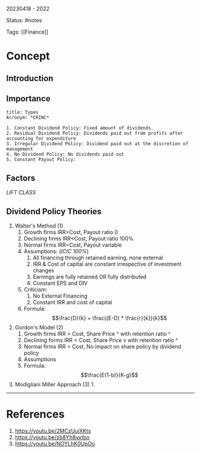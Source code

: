 20230418 - 2022

Status: #notes

Tags: [[Finance]]

# Concept
## Introduction


## Importance


``` ad-note
title: Types
Acronym: *CRINC*

1. Constant Dividend Policy: Fixed amount of dividends.
2. Residual Dividend Policy: Dividends paid out from profits after accounting for expenditure
3. Irregular Dividend Policy: Dividend paid out at the discretion of management
4. No Dividend Policy: No dividends paid out
5. Constant Payout Policy: 
```
## Factors
*LIFT CLASS*

## Dividend Policy Theories
1. Walter's Method (1)
	1. Growth firms IRR>Cost, Payout ratio 0
	2. Declining firms IRR<Cost, Payout ratio 100%
	3. NormaI firms IRR=Cost, Payout variable
	4. Assumptions: (*ICIC 100%*)
		1. All financing through retained earning, none external
		2. IRR & Cost of capital are constant irrespective of investment changes
		3. Earnings are fully retained OR fully distributed
		4. Constant EPS and DIV
	5. Criticism:
		1. No External Financing
		2. Constant IRR and cost of capital
	6. Formula: $$\frac{D}{k} + \frac{(E-D) * \frac{r}{k}}{k}$$
2. Gordon's Model (2)
	1. Growth firms IRR > Cost, Share Price ^ with retention ratio ^
	2. Declining forms IRR < Cost, Share Price v with retention ratio ^
	3. Normal firms IRR = Cost, No impact on share policy by dividend policy
	4. Assumptions
	5. Formula: $$\frac{E(1-b)}{K-g}$$
4. Modigliani Miller Approach (3)
	1. 

---
# References
1. https://youtu.be/2MCzUujXKts
2. https://youtu.be/zb8Yh8vxtbo
3. https://youtu.be/NOYLhK0UpOo
